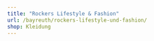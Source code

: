 ```yaml
---
title: "Rockers Lifestyle & Fashion"
url: /bayreuth/rockers-lifestyle-und-fashion/
shop: Kleidung
---
```

